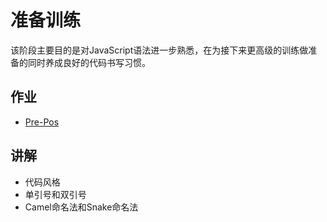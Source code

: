 # 准备训练

该阶段主要目的是对JavaScript语法进一步熟悉，在为接下来更高级的训练做准备的同时养成良好的代码书写习惯。

## 作业

- [Pre-Pos](https://github.com/twa-camp/pre-pos)

## 讲解

- 代码风格
- 单引号和双引号
- Camel命名法和Snake命名法

